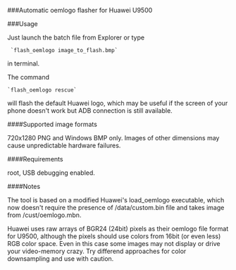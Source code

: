 ###Automatic oemlogo flasher for Huawei U9500


###Usage

  Just launch the batch file from Explorer or type 

     `flash_oemlogo image_to_flash.bmp`

  in terminal.

  The command 

    `flash_oemlogo rescue`

  will flash the default Huawei logo, which may be useful if the screen
  of your phone doesn't work but ADB connection is still available.


####Supported image formats

  720x1280 PNG and Windows BMP only.
  Images of other dimensions may cause unpredictable hardware failures.


####Requirements

  root, USB debugging enabled.


####Notes

  The tool is based on a modified Huawei's load_oemlogo executable, which now doesn't
  require the presence of /data/custom.bin file and takes image from /cust/oemlogo.mbn.

  Huawei uses raw arrays of BGR24 (24bit) pixels as their oemlogo file format   
  for U9500, although the pixels should use colors from 16bit (or even less) RGB color space. 
  Even in this case some images may not display or drive your video-memory crazy. 
  Try differend approaches for color downsampling and use with caution.
